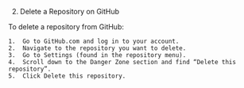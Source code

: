 2. Delete a Repository on GitHub

To delete a repository from GitHub:

	1.	Go to GitHub.com and log in to your account.
	2.	Navigate to the repository you want to delete.
	3.	Go to Settings (found in the repository menu).
	4.	Scroll down to the Danger Zone section and find “Delete this repository”.
	5.	Click Delete this repository.
